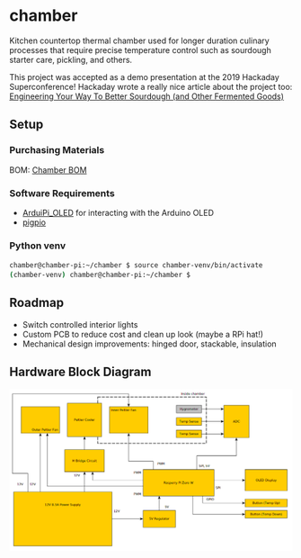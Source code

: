 # chamber

Kitchen countertop thermal chamber used for longer duration culinary
processes that require precise temperature control such as sourdough
starter care, pickling, and others.

This project was accepted as a demo presentation at the 2019 Hackaday
Superconference! Hackaday wrote a really nice article about the project
too: [Engineering Your Way To Better Sourdough (and Other Fermented Goods)](https://hackaday.com/2020/01/08/engineering-your-way-to-better-sourdough-and-other-fermented-goods/)

## Setup

### Purchasing Materials

BOM: [Chamber BOM](https://docs.google.com/spreadsheets/d/1ZfumkMcpwunLCNRvsuWQJhhpWst-3aOSHlbOKffAX_0/edit?usp=sharing)

### Software Requirements

- [ArduiPi_OLED](https://github.com/hallard/ArduiPi_OLED) for interacting with the Arduino OLED
- [pigpio](https://github.com/joan2937/pigpio)

### Python venv

```sh
chamber@chamber-pi:~/chamber $ source chamber-venv/bin/activate
(chamber-venv) chamber@chamber-pi:~/chamber $
```

## Roadmap

- Switch controlled interior lights
- Custom PCB to reduce cost and clean up look (maybe a RPi hat!)
- Mechanical design improvements: hinged door, stackable, insulation

## Hardware Block Diagram

![block_diagram](concept/block_diagram_20191107.png)




